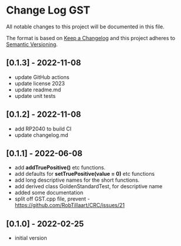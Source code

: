 # Change Log GST

All notable changes to this project will be documented in this file.

The format is based on [Keep a Changelog](http://keepachangelog.com/)
and this project adheres to [Semantic Versioning](http://semver.org/).


## [0.1.3] - 2022-11-08
- update GitHub actions
- update license 2023
- update readme.md
- update unit tests


## [0.1.2] - 2022-11-08
- add RP2040 to build CI
- update changelog.md

## [0.1.1] - 2022-06-08
- add **addTruePositive()** etc functions.
- add defaults for **setTruePositive(value = 0)** etc functions
- add long descriptive names for the short functions.
- add derived class GoldenStandardTest, for descriptive name
- added some documentation
- split off GST.cpp file, prevent - https://github.com/RobTillaart/CRC/issues/21

## [0.1.0] - 2022-02-25
- initial version

